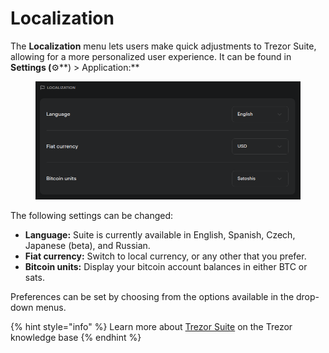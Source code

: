 # Localization

The **Localization** menu lets users make quick adjustments to Trezor Suite, allowing for a more personalized user experience. It can be found in **Settings (**⚙️**) > Application:**

<figure><img src="../../.gitbook/assets/localization.png" alt=""><figcaption></figcaption></figure>

The following settings can be changed:

* **Language:** Suite is currently available in English, Spanish, Czech, Japanese (beta), and Russian.
* **Fiat currency:** Switch to local currency, or any other that you prefer.
* **Bitcoin units:** Display your bitcoin account balances in either BTC or sats.

Preferences can be set by choosing from the options available in the drop-down menus.&#x20;

{% hint style="info" %}
Learn more about [Trezor Suite](https://trezor.io/learn/a/trezor-suite-app-settings) on the Trezor knowledge base&#x20;
{% endhint %}

